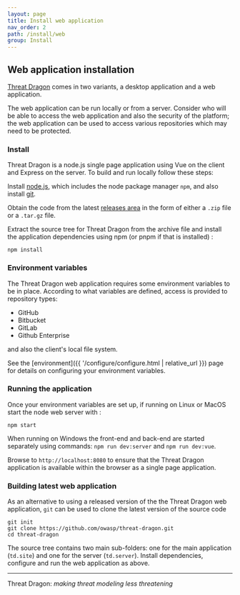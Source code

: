 ```yaml
---
layout: page
title: Install web application
nav_order: 2
path: /install/web
group: Install
---
```


## Web application installation

[Threat Dragon](http://owasp.org/www-project-threat-dragon) comes in two variants,
a desktop application and a web application.

The web application can be run locally or from a server.
Consider who will be able to access the web application and also the security of the platform;
the web application can be used to access various repositories which may need to be protected.

### Install

Threat Dragon is a node.js single page application using Vue on the client and Express on the server.
To build and run locally follow these steps:

Install [node.js][node], which includes the node package manager `npm`, and also install [git][git].

Obtain the code from the latest [releases area][releases] in the form of either
a `.zip` file or a `.tar.gz` file.

Extract the source tree for Threat Dragon from the archive file and
install the application dependencies using npm (or pnpm if that is installed) :

`npm install`

### Environment variables

The Threat Dragon web application requires some environment variables to be in place.
According to what variables are defined, access is provided to repository types:

- GitHub
- Bitbucket
- GitLab
- Github Enterprise

and also the client's local file system.

See the [environment]({{ '/configure/configure.html | relative_url }}) page
for details on configuring your environment variables.

### Running the application

Once your environment variables are set up, if running on Linux or MacOS start the node web server with :

`npm start`

When running on Windows the front-end and back-end are started separately using commands:
`npm run dev:server` and `npm run dev:vue`.

Browse to `http://localhost:8080` to ensure that the Threat Dragon application
is available within the browser as a single page application.

### Building latest web application

As an alternative to using a released version of the the Threat Dragon web application,
`git` can be used to clone the latest version of the source code

```text
git init
git clone https://github.com/owasp/threat-dragon.git
cd threat-dragon
```

The source tree contains two main sub-folders:
one for the main application (`td.site`) and one for the server (`td.server`).
Install dependencies, configure and run the web application as above.

----

Threat Dragon: _making threat modeling less threatening_

[git]: https://git-scm.com/downloads
[node]: https://nodejs.org/en/download/package-manager
[releases]: https://github.com/OWASP/threat-dragon/releases/
